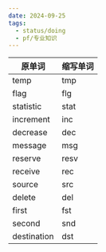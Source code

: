 ```yaml
---
date: 2024-09-25
tags:
  - status/doing
  - pf/专业知识
---
```


| 原单词         | 缩写单词 |
| ----------- | ---- |
| temp        | tmp  |
| flag        | flg  |
| statistic   | stat |
| increment   | inc  |
| decrease    | dec  |
| message     | msg  |
| reserve     | resv |
| receive     | rec  |
| source      | src  |
| delete      | del  |
| first       | fst  |
| second      | snd  |
| destination | dst  |
